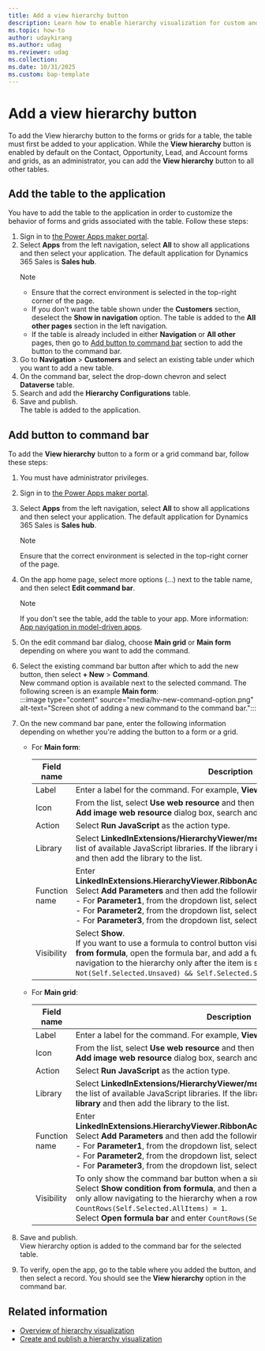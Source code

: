 ```yaml
---
title: Add a view hierarchy button
description: Learn how to enable hierarchy visualization for custom and other tables in your organization.
ms.topic: how-to
author: udaykirang
ms.author: udag
ms.reviewer: udag
ms.collection: 
ms.date: 10/31/2025
ms.custom: bap-template 
---
```


# Add a view hierarchy button

To add the View hierarchy button to the forms or grids for a table, the table must first be added to your application. While the **View hierarchy** button is enabled by default on the Contact, Opportunity, Lead, and Account forms and grids, as an administrator, you can add the **View hierarchy** button to all other tables.

## Add the table to the application  

You have to add the table to the application in order to customize the behavior of forms and grids associated with the table. Follow these steps:

1. Sign in to [the Power Apps maker portal](https://make.powerapps.com/).  
1. Select **Apps** from the left navigation, select **All** to show all applications and then select your application. The default application for Dynamics 365 Sales is **Sales hub**.  
    > [!NOTE]
    > - Ensure that the correct environment is selected in the top-right corner of the page.  
    > - If you don't want the table shown under the **Customers** section, deselect the **Show in navigation** option. The table is added to the **All other pages** section in the left navigation.  
    > - If the table is already included in either **Navigation** or **All other** pages, then go to [Add button to command bar](#add-button-to-command-bar) section to add the button to the command bar.  
1. Go to **Navigation** > **Customers** and select an existing table under which you want to add a new table.  
1. On the command bar, select the drop-down chevron and select **Dataverse** table.  
1. Search and add the **Hierarchy Configurations** table.  
1. Save and publish.  
    The table is added to the application.

## Add button to command bar

To add the **View hierarchy** button to a form or a grid command bar, follow these steps:

1. You must have administrator privileges.  
1. Sign in to [the Power Apps maker portal](https://make.powerapps.com/).  
1. Select **Apps** from the left navigation, select **All** to show all applications and then select your application. The default application for Dynamics 365 Sales is **Sales hub**.  
    > [!NOTE]
    > Ensure that the correct environment is selected in the top-right corner of the page.  
1. On the app home page, select more options (...) next to the table name, and then select **Edit command bar**.
    > [!NOTE]
    > If you don't see the table, add the table to your app. More information: [App navigation in model-driven apps](/power-apps/maker/model-driven-apps/app-navigation).  
1. On the edit command bar dialog, choose **Main grid** or **Main form** depending on where you want to add the command.  
1. Select the existing command bar button after which to add the new button, then select **+ New** > **Command**.  
    New command option is available next to the selected command. The following screen is an example **Main form**:  
    :::image type="content" source="media/hv-new-command-option.png" alt-text="Screen shot of adding a new command to the command bar.":::  
1. On the new command bar pane, enter the following information depending on whether you're adding the button to a form or a grid.  

    - For **Main form**:  

        | Field name | Description |
        |------------|-------------|
        | Label | Enter a label for the command. For example, **View hierarchy**. |
        | Icon | From the list, select **Use web resource** and then select **Add web resource**. In the **Add image web resource** dialog box, search and add **HierarchyViewerIcon.svg**. |
        | Action | Select **Run JavaScript** as the action type. |
        | Library | Select **LinkedInExtensions/HierarchyViewer/msdyn_HierarchyViewer.js** from the list of available JavaScript libraries. If the library isn't available, select **Add library** and then add the library to the list. |
        | Function name | Enter **LinkedInExtensions.HierarchyViewer.RibbonActions.formShowHierarchyViewer**.<br>Select **Add Parameters** and then add the following parameters: <br>- For **Parameter1**, from the dropdown list, select `PrimaryControl`.<br>- For **Parameter2**, from the dropdown list, select `PrimaryEntityTypeName`.<br>- For **Parameter3**, from the dropdown list, select `FirstPrimaryItemId`. |
        | Visibility | Select **Show**.<br>If you want to use a formula to control button visibility, select **Show on condition from formula**, open the formula bar, and add a function. For example, to allow navigation to the hierarchy only after the item is saved, enter `Not(Self.Selected.Unsaved) && Self.Selected.State = 0`. |

    - For **Main grid**:  

        | Field name | Description |
        |------------|-------------|
        | Label | Enter a label for the command. For example, **View hierarchy**. |
        | Icon | From the list, select **Use web resource** and then select **Add web resource**. In the **Add image web resource** dialog box, search and add **HierarchyViewerIcon.svg**. |
        | Action | Select **Run JavaScript** as the action type. |
        | Library | Select **LinkedInExtensions/HierarchyViewer/msdyn_HierarchyViewer.js** from the list of available JavaScript libraries. If the library isn't available, select **Add library** and then add the library to the list. |
        | Function name | Enter **LinkedInExtensions.HierarchyViewer.RibbonActions.gridShowHierarchyViewer**.<br>Select **Add Parameters** and then add the following parameters: <br>- For **Parameter1**, from the dropdown list, select `SelectedControl`.<br>- For **Parameter2**, from the dropdown list, select `SelectedEntityTypeName`.<br>- For **Parameter3**, from the dropdown list, select `FirstSelectedItemId`. |
        | Visibility | To only show the command bar button when a single record is selected.<br>Select **Show condition from formula**, and then add the formula. For example, to only allow navigating to the hierarchy when a row is selected, enter `CountRows(Self.Selected.AllItems) = 1`.<br>Select **Open formula bar** and enter `CountRows(Self.Selected.AllItems) = 1`. |  

1. Save and publish.  
    View hierarchy option is added to the command bar for the selected table.  
1. To verify, open the app, go to the table where you added the button, and then select a record. You should see the **View hierarchy** option in the command bar.  

## Related information

- [Overview of hierarchy visualization](hierarchy-visualization.md)  
- [Create and publish a hierarchy visualization](create-activate-hierarchy-visualizations.md)
